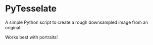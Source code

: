 # PyTesselate
A simple Python script to create a rough downsampled image from an original.

Works best with portraits! 

